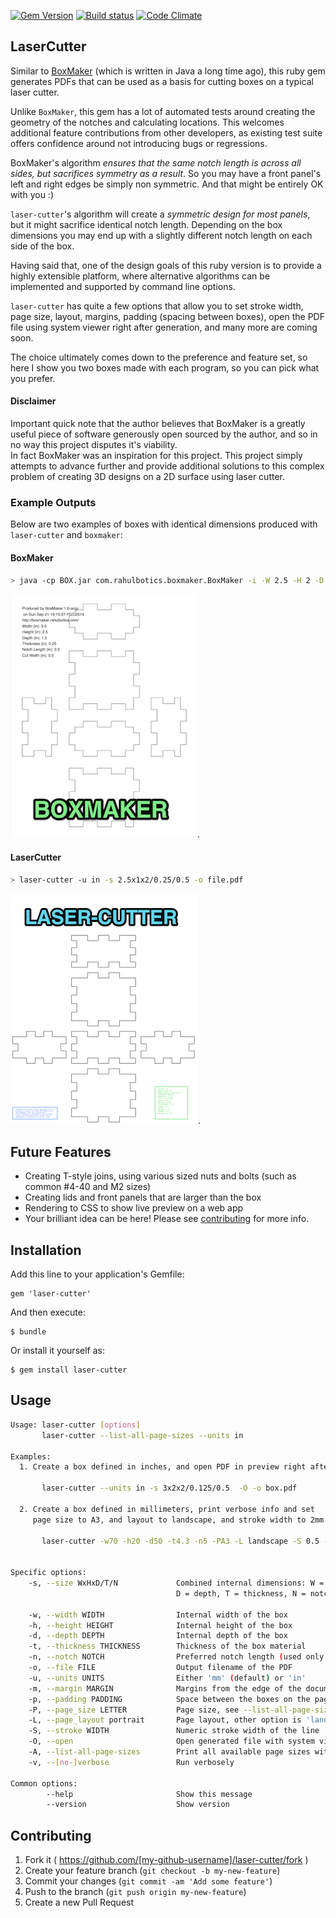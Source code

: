 [![Gem Version](https://badge.fury.io/rb/laser-cutter.svg)](http://badge.fury.io/rb/laser-cutter)
[![Build status](https://secure.travis-ci.org/kigster/laser-cutter.png)](http://travis-ci.org/kigster/laser-cutter)
[![Code Climate](https://codeclimate.com/github/kigster/laser-cutter.png)](https://codeclimate.com/github/kigster/laser-cutter)

## LaserCutter

Similar to [BoxMaker](https://github.com/rahulbot/boxmaker/) (which is written in Java a long time ago), 
this ruby gem generates PDFs that can be used as a basis for cutting boxes on a typical laser cutter. 

Unlike ```BoxMaker```, this gem has a lot of automated tests around creating the geometry of the notches
and calculating locations. This welcomes additional feature contributions from other developers,
as existing test suite offers confidence around not introducing bugs or regressions.

BoxMaker's algorithm _ensures that the same notch length is across all sides, but sacrifices
symmetry as a result_.  So you may have a front panel's left and right edges be simply non symmetric. 
And that might be entirely OK with you :)
 
```laser-cutter```'s algorithm will create a _symmetric design for most panels_, but it might sacrifice
identical notch length. Depending on the box dimensions you may end up with a slightly different notch 
length on each side of the box.

Having said that, one of the design goals of this ruby version is to provide a highly extensible platform,
where alternative algorithms can be implemented and supported by command line options.

```laser-cutter``` has quite a few options that allow you to set stroke width, page size,
layout, margins, padding (spacing between boxes), open the PDF file using system viewer right
after generation, and many more are coming soon.

The choice ultimately comes down to the preference and feature set, so here I show you two boxes made with
each program, so you can pick what you prefer. 

#### Disclaimer

Important quick note that the author believes that BoxMaker is a greatly useful piece of software 
generously open sourced by the author, and so in no way this project disputes it's viability.  
In fact BoxMaker was an inspiration for this project. This project simply attempts to advance 
further and provide additional solutions to this complex problem of creating 3D designs on a 2D
surface using laser cutter.

### Example Outputs

Below are two examples of boxes with identical dimensions produced with ```laser-cutter``` and ```boxmaker```:

#### BoxMaker 

```bash
> java -cp BOX.jar com.rahulbotics.boxmaker.BoxMaker -i -W 2.5 -H 2 -D 1 -T 0.25 -n 0.5 -f file.pdf
```

![BoxMaker Example](doc/boxmaker.jpg).

#### LaserCutter 

```bash
> laser-cutter -u in -s 2.5x1x2/0.25/0.5 -o file.pdf
```

![LaserCutter Example](doc/laser-cutter.jpg).

## Future Features

* Creating T-style joins, using various sized nuts and bolts (such as common #4-40 and M2 sizes)
* Creating lids and front panels that are larger than the box 
* Rendering to CSS to show live preview on a web app
* Your brilliant idea can be here!  Please see [contributing](CONTRIBUTING.md) for more info.

## Installation

Add this line to your application's Gemfile:

    gem 'laser-cutter'

And then execute:

    $ bundle

Or install it yourself as:

    $ gem install laser-cutter

## Usage

```bash
Usage: laser-cutter [options]
       laser-cutter --list-all-page-sizes --units in

Examples:
  1. Create a box defined in inches, and open PDF in preview right after:

       laser-cutter --units in -s 3x2x2/0.125/0.5  -O -o box.pdf

  2. Create a box defined in millimeters, print verbose info and set
     page size to A3, and layout to landscape, and stroke width to 2mm:

       laser-cutter -w70 -h20 -d50 -t4.3 -n5 -PA3 -L landscape -S 0.5 -v -O -o box.pdf


Specific options:
    -s, --size WxHxD/T/N             Combined internal dimensions: W = width, H = height,
                                     D = depth, T = thickness, N = notch length

    -w, --width WIDTH                Internal width of the box
    -h, --height HEIGHT              Internal height of the box
    -d, --depth DEPTH                Internal depth of the box
    -t, --thickness THICKNESS        Thickness of the box material
    -n, --notch NOTCH                Preferred notch length (used only as a guide)
    -o, --file FILE                  Output filename of the PDF
    -u, --units UNITS                Either 'mm' (default) or 'in'
    -m, --margin MARGIN              Margins from the edge of the document
    -p, --padding PADDING            Space between the boxes on the page
    -P, --page_size LETTER           Page size, see --list-all-page-sizes for more info.
    -L, --page_layout portrait       Page layout, other option is 'landscape'
    -S, --stroke WIDTH               Numeric stroke width of the line
    -O, --open                       Open generated file with system viewer before exiting
    -A, --list-all-page-sizes        Print all available page sizes with dimensions and exit
    -v, --[no-]verbose               Run verbosely

Common options:
        --help                       Show this message
        --version                    Show version
```       

## Contributing

1. Fork it ( https://github.com/[my-github-username]/laser-cutter/fork )
2. Create your feature branch (`git checkout -b my-new-feature`)
3. Commit your changes (`git commit -am 'Add some feature'`)
4. Push to the branch (`git push origin my-new-feature`)
5. Create a new Pull Request
